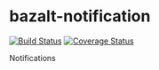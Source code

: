 bazalt-notification
===================

[![Build Status](https://travis-ci.org/esvit/bazalt-notification.png)](https://travis-ci.org/esvit/bazalt-notification) [![Coverage Status](https://coveralls.io/repos/esvit/bazalt-notification/badge.png)](https://coveralls.io/r/esvit/bazalt-notification)

Notifications